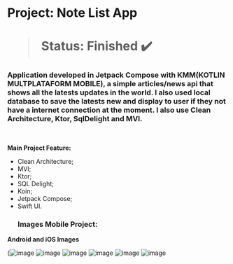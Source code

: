 <h1> Project: Note List App<h1> 

  > Status: Finished ✔️
  
  ### Application developed in Jetpack Compose with KMM(KOTLIN MULTPLATAFORM MOBILE), a simple articles/news api that shows all the latests updates in the world. I also used local database to save the latests new and display to user if they not have a internet connection at the moment. I also use Clean Architecture, Ktor, SqlDelight and MVI.
  
  <br>

  <strong>Main Project Feature: </strong>

 + Clean Architecture;
 + MVI;
 + Ktor;
 + SQL Delight;
 + Koin;
 + Jetpack Compose;
 + Swift UI.
   ### Images Mobile Project:

<strong>Android and iOS Images</strong>

(![image](https://github.com/user-attachments/assets/199bcfc6-cea0-44e4-ae8c-c15d47581ce2)
![image](https://github.com/user-attachments/assets/e2302e91-562f-4b6f-9327-779bc2f6682a)
![image](https://github.com/user-attachments/assets/1b5aa6f4-741a-4216-9580-8f4a0443bc56)
![image](https://github.com/user-attachments/assets/a49cd2b3-9518-44f9-a4d7-2a1dc07345b4)
![image](https://github.com/user-attachments/assets/354e96a8-e6b4-42bb-bdd7-98de9cbe6f43)
![image](https://github.com/user-attachments/assets/d290e8b6-a3c4-4588-85bb-c120c693a5c4)



